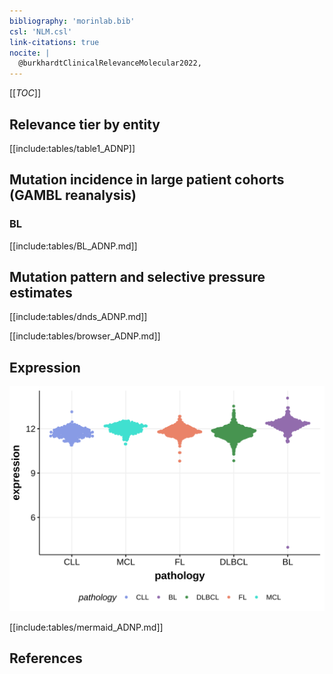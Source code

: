 ```yaml
---
bibliography: 'morinlab.bib'
csl: 'NLM.csl'
link-citations: true
nocite: |
  @burkhardtClinicalRelevanceMolecular2022, 
---
```

[[_TOC_]]


## Relevance tier by entity

[[include:tables/table1_ADNP]]

## Mutation incidence in large patient cohorts (GAMBL reanalysis)

### BL
[[include:tables/BL_ADNP.md]]

## Mutation pattern and selective pressure estimates

[[include:tables/dnds_ADNP.md]]




[[include:tables/browser_ADNP.md]]

## Expression
![](images/gene_expression/ADNP_by_pathology.svg)
<!-- ORIGIN: burkhardtClinicalRelevanceMolecular2022b -->
<!-- BL: burkhardtClinicalRelevanceMolecular2022b -->

[[include:tables/mermaid_ADNP.md]]

## References
